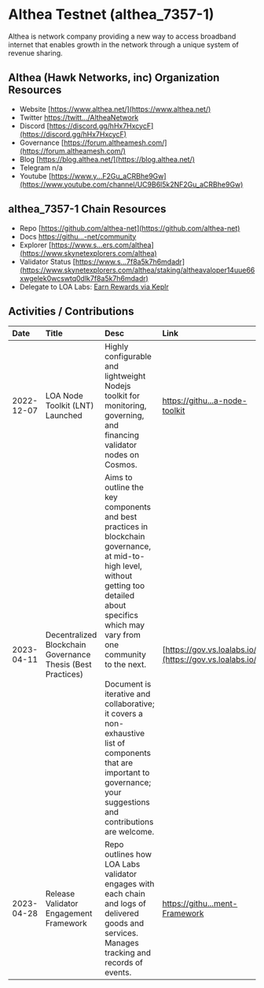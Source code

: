 # Althea Testnet (althea_7357-1)

Althea is network company providing a new way to access broadband internet that enables growth in the network through a unique system of revenue sharing. 

## Althea (Hawk Networks, inc) Organization Resources

* Website [https://www.althea.net/](https://www.althea.net/)
* Twitter [https://twitt.../AltheaNetwork](https://twitter.com/AltheaNetwork)
* Discord [https://discord.gg/hHx7HxcycF](https://discord.gg/hHx7HxcycF)
* Governance [https://forum.altheamesh.com/](https://forum.altheamesh.com/)
* Blog [https://blog.althea.net/](https://blog.althea.net/)
* Telegram n/a
* Youtube [https://www.y...F2Gu_aCRBhe9Gw](https://www.youtube.com/channel/UC9B6l5k2NF2Gu_aCRBhe9Gw)

## althea_7357-1 Chain Resources

* Repo [https://github.com/althea-net](https://github.com/althea-net)
* Docs [https://githu...-net/community](https://github.com/althea-net/community)
* Explorer [https://www.s...ers.com/althea](https://www.skynetexplorers.com/althea)
* Validator Status [https://www.s...7f8a5k7h6mdadr](https://www.skynetexplorers.com/althea/staking/altheavaloper14uue66xwgelek0wcswtq0dlk7f8a5k7h6mdadr)
* Delegate to LOA Labs: [Earn Rewards via Keplr](https://www.skynetexplorers.com/althea/staking/altheavaloper14uue66xwgelek0wcswtq0dlk7f8a5k7h6mdadr)

## Activities / Contributions
| Date | Title | Desc | Link | Type |
| :----------- | :------------ | :-------------------------------- | :---- | :---- |
| 2022-12-07 | LOA Node Toolkit (LNT) Launched | Highly configurable and lightweight Nodejs toolkit for monitoring, governing, and financing validator nodes on Cosmos. | [https://githu...a-node-toolkit](https://github.com/LOA-Labs/loa-node-toolkit) | PG-12, IN-5, PG-14 |
| 2023-04-11 | Decentralized Blockchain Governance Thesis (Best Practices) | Aims to outline the key components and best practices in blockchain governance, at mid-to-high level, without getting too detailed about specifics which may vary from one community to the next.<br><br>Document is iterative and collaborative; it covers a non-exhaustive list of components that are important to governance; your suggestions and contributions are welcome. | [https://gov.vs.loalabs.io/](https://gov.vs.loalabs.io/) | G-9, G-6, PG-12 |
| 2023-04-28 | Release Validator Engagement Framework | Repo outlines how LOA Labs validator engages with each chain and logs of delivered goods and services. Manages tracking and records of events.  | [https://githu...ment-Framework](https://github.com/LOA-Labs/Validator-Engagement-Framework) | PG-12 |